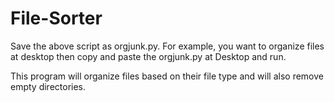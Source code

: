 # File-Sorter

Save the above script as orgjunk.py. For example, you want to organize files at desktop then copy and paste the orgjunk.py at Desktop and run.

This program will organize files based on their file type and will also remove empty directories.
